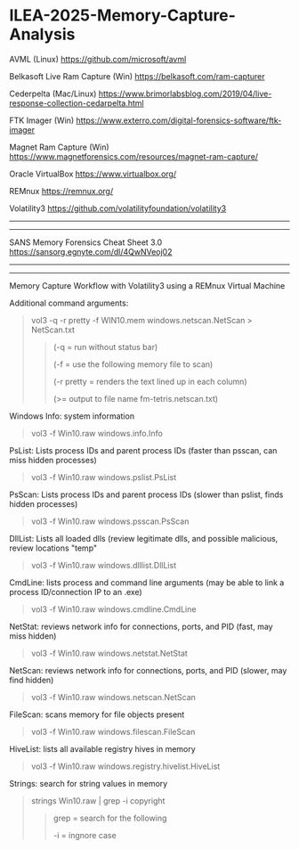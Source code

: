 # ILEA-2025-Memory-Capture-Analysis

AVML (Linux)
https://github.com/microsoft/avml

Belkasoft Live Ram Capture (Win)
https://belkasoft.com/ram-capturer

Cederpelta (Mac/Linux)
https://www.brimorlabsblog.com/2019/04/live-response-collection-cedarpelta.html

FTK Imager (Win)
https://www.exterro.com/digital-forensics-software/ftk-imager

Magnet Ram Capture (Win)
https://www.magnetforensics.com/resources/magnet-ram-capture/

Oracle VirtualBox
https://www.virtualbox.org/

REMnux
https://remnux.org/

Volatility3
https://github.com/volatilityfoundation/volatility3

-----
-----
SANS Memory Forensics Cheat Sheet 3.0
https://sansorg.egnyte.com/dl/4QwNVeoj02

-----
-----
Memory Capture Workflow with Volatility3 using a REMnux Virtual Machine

Additional command arguments:
> vol3 -q -r pretty -f WIN10.mem windows.netscan.NetScan > NetScan.txt
>> (-q = run without status bar)
>> 
>> (-f = use the following memory file to scan)
>> 
>> (-r pretty = renders the text lined up in each column)
>> 
>> (>= output to file name fm-tetris.netscan.txt)
    

Windows Info: system information
> vol3 -f Win10.raw windows.info.Info

PsList: Lists process IDs and parent process IDs (faster than psscan, can miss hidden processes)
> vol3 -f Win10.raw windows.pslist.PsList

PsScan: Lists process IDs and parent process IDs (slower than pslist, finds hidden processes)
> vol3 -f Win10.raw windows.psscan.PsScan

DllList: Lists all loaded dlls (review legitimate dlls, and possible malicious, review locations "temp"
> vol3 -f Win10.raw windows.dlllist.DllList

CmdLine: lists process and command line arguments (may be able to link a process ID/connection IP to an .exe)
> vol3 -f Win10.raw windows.cmdline.CmdLine

NetStat: reviews network info for connections, ports, and PID (fast, may miss hidden)
> vol3 -f Win10.raw windows.netstat.NetStat

NetScan: reviews network info for connections, ports, and PID (slower, may find hidden)
> vol3 -f Win10.raw windows.netscan.NetScan

FileScan: scans memory for file objects present
> vol3 -f Win10.raw windows.filescan.FileScan

HiveList: lists all available registry hives in memory
> vol3 -f Win10.raw windows.registry.hivelist.HiveList

Strings: search for string values in memory
> strings Win10.raw | grep -i copyright
>> grep = search for the following
>> 
>> -i = ingnore case

